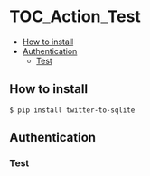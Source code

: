 # TOC_Action_Test

<!-- toc -->

- [How to install](#how-to-install)
- [Authentication](#authentication)
  * [Test](#test)

<!-- tocstop -->

## How to install

    $ pip install twitter-to-sqlite

## Authentication

### Test
